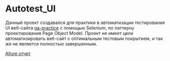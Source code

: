 # Autotest_UI
Данный проект создавался для практики в автоматизации тестирования UI веб-сайта [qa-practice](https://www.qa-practice.com/) с помощью Selenium, по паттерну проектирования Page Object Model. Проект не имеет цели автоматизировать веб-сайт с оптимальным тестовым покрытием, и так же не является полностью завершенным.  

[Allure отчет](https://vladislavfs.github.io/Autotest_UI/)  
